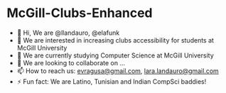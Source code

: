 # McGill-Clubs-Enhanced

- 👋 Hi, We are @llandauro, @elafunk
- 👀 We are interested in increasing clubs accessibility for students at McGill University
- 🌱 We are currently studying Computer Science at McGill University
- 💞️ We are looking to collaborate on ...
- 📫 How to reach us: evragusa@gmail.com, lara.landauro@gmail.com
- ⚡ Fun fact: We are Latino, Tunisian and Indian CompSci baddies!

